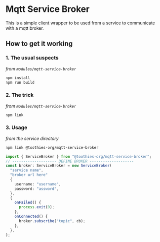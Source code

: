 # Mqtt Service Broker

This is a simple client wrapper to be used from a service to communicate with a mqtt broker.

## How to get it working

### 1. The usual suspects

_from `modules/mqtt-service-broker`_

  ```bash
  npm install
  npm run build
  ```

### 2. The trick

_from `modules/mqtt-service-broker`_

  ```bash
  npm link
  ```

### 3. Usage

_from the service directory_

  ```bash
  npm link @toothies-org/mqtt-service-broker
  ```

  ```typescript
  import { ServiceBroker } from "@toothies-org/mqtt-service-broker";
  // -------------------- DEFINE BROKER --------------------
  const broker: ServiceBroker = new ServiceBroker(
    "service name",
    "broker url here"
    {
      username: "username",
      password: "assword",
    },
    {
      onFailed() {
        process.exit(0);
      },
      onConnected() {
        broker.subscribe("topic", cb);
      },
    },
  );
  ```
